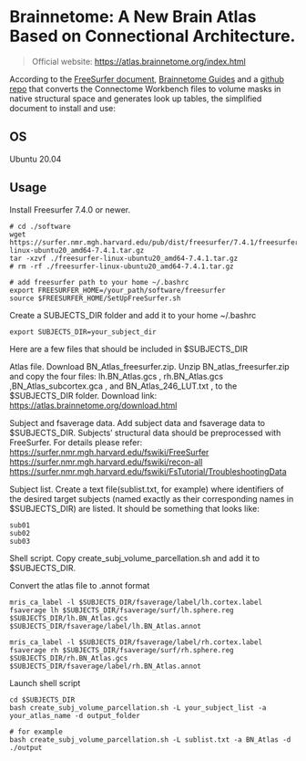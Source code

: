 # Brainnetome: A New Brain Atlas Based on Connectional Architecture.

> Official website: https://atlas.brainnetome.org/index.html

According to the [FreeSurfer document](https://surfer.nmr.mgh.harvard.edu/fswiki/HistoAtlasSegmentation), [Brainnetome Guides](https://atlas.brainnetome.org/download.html) and a [github repo](https://github.com/tannerjared/HCP-MMP1) that converts the Connectome Workbench files to volume masks in native structural space and generates look up tables,
the simplified document to install and use:

## OS
Ubuntu 20.04

## Usage
Install Freesurfer 7.4.0 or newer.
```shell
# cd ./software
wget https://surfer.nmr.mgh.harvard.edu/pub/dist/freesurfer/7.4.1/freesurfer-linux-ubuntu20_amd64-7.4.1.tar.gz
tar -xzvf ./freesurfer-linux-ubuntu20_amd64-7.4.1.tar.gz
# rm -rf ./freesurfer-linux-ubuntu20_amd64-7.4.1.tar.gz

# add freesurfer path to your home ~/.bashrc
export FREESURFER_HOME=/your_path/software/freesurfer
source $FREESURFER_HOME/SetUpFreeSurfer.sh
```

Create a SUBJECTS_DIR folder and add it to your home ~/.bashrc
```shell
export SUBJECTS_DIR=your_subject_dir
```
Here are a few files that should be included in $SUBJECTS_DIR

  Atlas file. 
  Download BN_Atlas_freesurfer.zip. Unzip BN_atlas_freesurfer.zip and copy the four files: lh.BN_Atlas.gcs , rh.BN_Atlas.gcs ,BN_Atlas_subcortex.gca , and BN_Atlas_246_LUT.txt , to the $SUBJECTS_DIR folder. Download link: https://atlas.brainnetome.org/download.html 


  Subject and fsaverage data. 
  Add subject data and fsaverage data to $SUBJECTS_DIR. Subjects’ structural data should be preprocessed with FreeSurfer. For details please refer:
  https://surfer.nmr.mgh.harvard.edu/fswiki/FreeSurfer
  https://surfer.nmr.mgh.harvard.edu/fswiki/recon-all
  https://surfer.nmr.mgh.harvard.edu/fswiki/FsTutorial/TroubleshootingData

  Subject list. 
  Create a text file(sublist.txt, for example) where identifiers of the desired target subjects (named exactly as their corresponding names in $SUBJECTS_DIR) are listed. It should be something that looks like:
  ```shell
  sub01
  sub02
  sub03

  ```

  Shell script.
  Copy create_subj_volume_parcellation.sh and add it to $SUBJECTS_DIR.

Convert the atlas file to .annot format
```shell
mris_ca_label -l $SUBJECTS_DIR/fsaverage/label/lh.cortex.label fsaverage lh $SUBJECTS_DIR/fsaverage/surf/lh.sphere.reg $SUBJECTS_DIR/lh.BN_Atlas.gcs $SUBJECTS_DIR/fsaverage/label/lh.BN_Atlas.annot

mris_ca_label -l $SUBJECTS_DIR/fsaverage/label/rh.cortex.label fsaverage rh $SUBJECTS_DIR/fsaverage/surf/rh.sphere.reg $SUBJECTS_DIR/rh.BN_Atlas.gcs $SUBJECTS_DIR/fsaverage/label/rh.BN_Atlas.annot

```

Launch shell script
```shell
cd $SUBJECTS_DIR
bash create_subj_volume_parcellation.sh -L your_subject_list -a your_atlas_name -d output_folder

# for example
bash create_subj_volume_parcellation.sh -L sublist.txt -a BN_Atlas -d ./output
```




